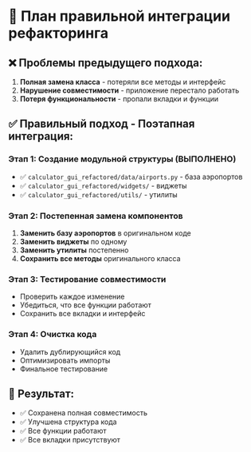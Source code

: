 # 🔄 План правильной интеграции рефакторинга

## ❌ Проблемы предыдущего подхода:
1. **Полная замена класса** - потеряли все методы и интерфейс
2. **Нарушение совместимости** - приложение перестало работать
3. **Потеря функциональности** - пропали вкладки и функции

## ✅ Правильный подход - Поэтапная интеграция:

### **Этап 1: Создание модульной структуры (ВЫПОЛНЕНО)**
- ✅ `calculator_gui_refactored/data/airports.py` - база аэропортов
- ✅ `calculator_gui_refactored/widgets/` - виджеты
- ✅ `calculator_gui_refactored/utils/` - утилиты

### **Этап 2: Постепенная замена компонентов**
1. **Заменить базу аэропортов** в оригинальном коде
2. **Заменить виджеты** по одному
3. **Заменить утилиты** постепенно
4. **Сохранить все методы** оригинального класса

### **Этап 3: Тестирование совместимости**
- Проверить каждое изменение
- Убедиться, что все функции работают
- Сохранить все вкладки и интерфейс

### **Этап 4: Очистка кода**
- Удалить дублирующийся код
- Оптимизировать импорты
- Финальное тестирование

## 🎯 Результат:
- ✅ Сохранена полная совместимость
- ✅ Улучшена структура кода
- ✅ Все функции работают
- ✅ Все вкладки присутствуют



